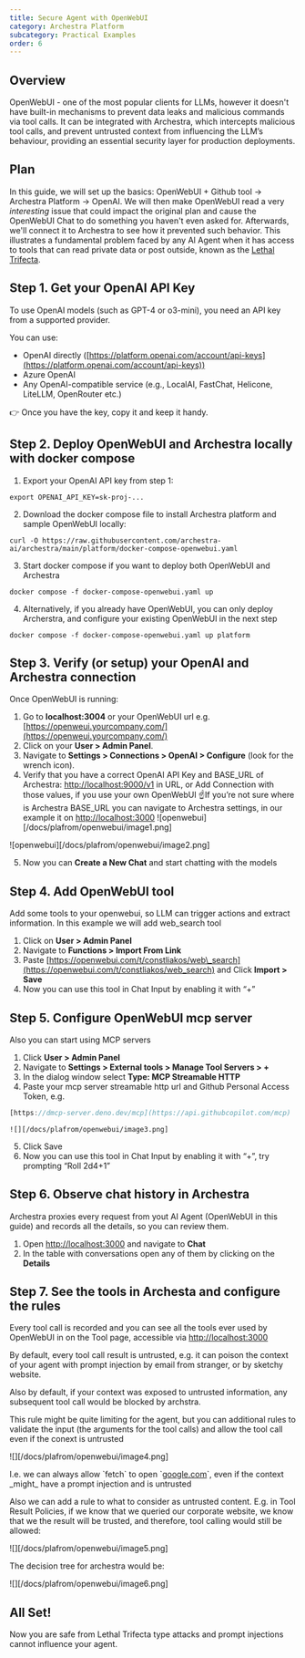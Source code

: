 ```yaml
---
title: Secure Agent with OpenWebUI
category: Archestra Platform
subcategory: Practical Examples
order: 6
---
```


## Overview

OpenWebUI \- one of the most popular clients for LLMs, however it doesn't have built-in mechanisms to prevent data leaks and malicious commands via tool calls. It can be integrated with Archestra, which intercepts malicious tool calls, and prevent untrusted context from influencing the LLM’s behaviour, providing an essential security layer for production deployments.


## Plan
In this guide, we will set up the basics: OpenWebUI + Github tool -> Archestra Platform -> OpenAI. We will then make OpenWebUI read a very _interesting_ issue that could impact the original plan and cause the OpenWebUI Chat to do something you haven't even asked for. Afterwards, we'll connect it to Archestra to see how it prevented such behavior. This illustrates a fundamental problem faced by any AI Agent when it has access to tools that can read private data or post outside, known as the [Lethal Trifecta](https://www.archestra.ai/docs/platform-lethal-trifecta).

## Step 1\. Get your OpenAI API Key

To use OpenAI models (such as GPT-4 or o3-mini), you need an API key from a supported provider.

You can use:

* OpenAI directly ([https://platform.openai.com/account/api-keys](https://platform.openai.com/account/api-keys))
* Azure OpenAI
* Any OpenAI-compatible service (e.g., LocalAI, FastChat, Helicone, LiteLLM, OpenRouter etc.)

👉 Once you have the key, copy it and keep it handy.

## Step 2\. Deploy OpenWebUI and Archestra locally with docker compose

1. Export your OpenAI API key from step 1:

```
export OPENAI_API_KEY=sk-proj-...
```

2. Download the docker compose file to install Archestra platform and sample OpenWebUI locally:

```
curl -O https://raw.githubusercontent.com/archestra-ai/archestra/main/platform/docker-compose-openwebui.yaml
```

3. Start docker compose if you want to deploy both OpenWebUI and Archestra

```
docker compose -f docker-compose-openwebui.yaml up
```

4. Alternatively, if you already have OpenWebUI, you can only deploy Archerstra, and configure your existing OpenWebUI in the next step


```
docker compose -f docker-compose-openwebui.yaml up platform
```

## Step 3\. Verify (or setup) your OpenAI and Archestra connection

Once OpenWebUI is running:

1. Go to **localhost:3004** or your OpenWebUI url e.g. [https://openweui.yourcompany.com/](https://openweui.yourcompany.com/)
2. Click on your **User \> Admin Panel**.
3. Navigate to **Settings \> Connections \> OpenAI \> Configure** (look for the wrench icon).
4. Verify that you have a correct OpenAI API Key and BASE\_URL of Archestra: [http://localhost:9000/v1](http://localhost:9000/v1) in URL, or Add Connection with those values, if you use your own OpenWebUI
   ☝️If you’re not sure where is Archestra BASE\_URL you can navigate to Archestra settings, in our example it on [http://localhost:3000](http://localhost:3000)
   ![openwebui][/docs/plafrom/openwebui/image1.png]

![openwebui][/docs/plafrom/openwebui/image2.png]

5. Now you can **Create a New Chat** and start chatting with the models

## Step 4\. Add OpenWebUI tool

Add some tools to your openwebui, so LLM can trigger actions and extract information. In this example we will add web\_search tool

1. Click on **User \> Admin Panel**
2. Navigate to **Functions \> Import From Link**
3. Paste [https://openwebui.com/t/constliakos/web\_search](https://openwebui.com/t/constliakos/web_search) and Click **Import \> Save**
4. Now you can use this tool in Chat Input by enabling it with “+”

## Step 5\. Configure OpenWebUI mcp server

Also you can start using MCP servers

1. Click **User \> Admin Panel**
2. Navigate to **Settings \> External tools \> Manage Tool Servers \> \+**
3. In the dialog window select **Type: MCP Streamable HTTP**
4. Paste your mcp server streamable http url and Github Personal Access Token, e.g.

```javascript
[https://dmcp-server.deno.dev/mcp](https://api.githubcopilot.com/mcp)
```

   `![][/docs/plafrom/openwebui/image3.png]`

5. Click Save
6. Now you can use this tool in Chat Input by enabling it with “+”, try prompting “Roll 2d4+1”

## Step 6\. Observe chat history in Archestra

Archestra proxies every request from yout AI Agent (OpenWebUI in this guide) and records all the details, so you can review them.

1. Open [http://localhost:3000](http://localhost:3000) and navigate to **Chat**
2. In the table with conversations open any of them by clicking on the **Details**

## Step 7\. See the tools in Archesta and configure the rules

Every tool call is recorded and you can see all the tools ever used by OpenWebUI in on the Tool page, accessible via [http://localhost:3000](http://localhost:3000)

By default, every tool call result is untrusted, e.g. it can poison the context of your agent with prompt injection by email from stranger, or by sketchy website.

Also by default, if your context was exposed to untrusted information, any subsequent tool call would be blocked by archstra.

This rule might be quite limiting for the agent, but you can additional rules to validate the input (the arguments for the tool calls) and allow the tool call even if the conext is untrusted

![][/docs/plafrom/openwebui/image4.png]

I.e. we can always allow \`fetch\` to open \`[google.com](http://google.com)\`, even if the context \_might\_ have a prompt injection and is untrusted

Also we can add a rule to what to consider as untrusted content. E.g. in Tool Result Policies, if we know that we queried our corporate website, we know that we the result will be trusted, and therefore, tool calling would still be allowed:

![][/docs/plafrom/openwebui/image5.png]

The decision tree for archestra would be:

![][/docs/plafrom/openwebui/image6.png]

## All Set\!

Now you are safe from Lethal Trifecta type attacks and prompt injections cannot influence your agent.
